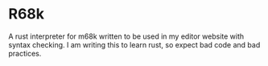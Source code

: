 # R68k
A rust interpreter for m68k written to be used in my editor website with syntax checking.
I am writing this to learn rust, so expect bad code and bad practices.
